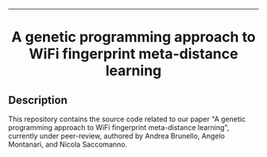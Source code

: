 ---

<div align="center">  
  
# A genetic programming approach to WiFi fingerprint meta-distance learning     
<!---
[![Paper](https://img.shields.io/badge/paper-Pervasie%20and%20Mobile%20Computing-orange)](LINK)
-->

  
</div>

## Description   
This repository contains the source code related to our paper "A genetic programming approach to WiFi fingerprint meta-distance learning", currently under peer-review, authored by Andrea Brunello, Angelo Montanari, and Nicola Saccomanno.


<!---
### Citation   
```
@article{
}
```  
-->
